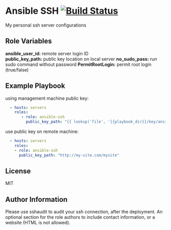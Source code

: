 Ansible SSH [![Build Status](https://travis-ci.org/FinalDes/ansible-ssh.svg?branch=master)](https://travis-ci.org/FinalDes/ansible-ssh)
=========

My personal ssh server configurations

Role Variables
--------------

**ansible_user_id:** remote server login ID  
**public_key_path:** public key location on local server
**no_sudo_pass:** run sudo command without password
**PermitRootLogin:** permit root login (true/false)

Example Playbook
----------------

using management machine public key:

``` YAML
  - hosts: servers
    roles:
       - role: ansible-ssh
         public_key_path: "{{ lookup('file', '{{playbook_dir}}/key/ansible.pub') }}"
```

use public key on remote machine:

``` YAML
  - hosts: servers
    roles:
    - role: ansible-ssh
      public_key_path: "http://my-site.com/mysite"
```

License
-------

MIT

Author Information
------------------
Please use sshaudit to audit your ssh connection, after the deployment.
An optional section for the role authors to include contact information, or a website (HTML is not allowed).
